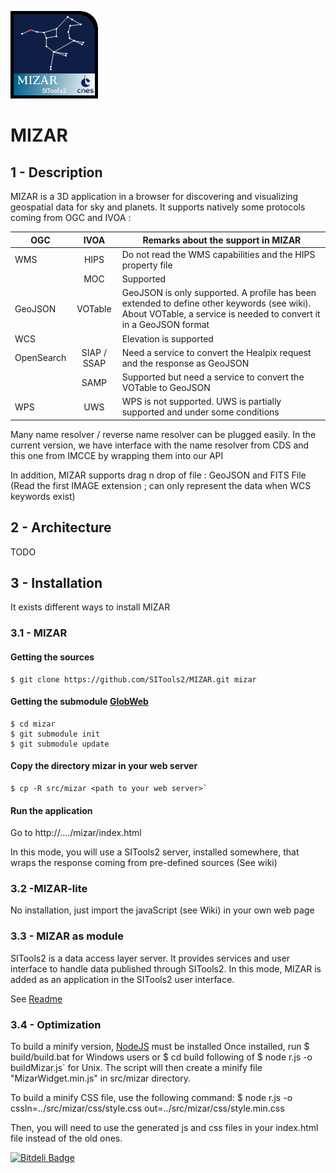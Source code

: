 ![](src/mizar/css/images/mizar.png)

# MIZAR

## 1 - Description
MIZAR is a 3D application in a browser for discovering and visualizing geospatial data for sky and planets. It supports natively some protocols coming from OGC and IVOA :

| OGC           | IVOA          | Remarks about the support in MIZAR                          |
| ------------- |:-------------:| ----------------------------------------------------------- |
| WMS           | HIPS          | Do not read the WMS capabilities and the HIPS property file |
|               | MOC           | Supported                                                   |
| GeoJSON       | VOTable       | GeoJSON is only supported. A profile has been extended to define other keywords (see wiki). About VOTable, a service is needed to convert it in a GeoJSON format|
| WCS           |               | Elevation is supported                                      |
| OpenSearch    | SIAP / SSAP   | Need a service to convert the Healpix request and the response as GeoJSON |
|               | SAMP          | Supported but need a service to convert the VOTable to GeoJSON |
| WPS           | UWS           | WPS is not supported. UWS is partially supported and under some conditions |

Many name resolver / reverse name resolver can be plugged easily. In the current version, we have interface with the name resolver from CDS and this one from IMCCE by wrapping them into our API

In addition, MIZAR supports drag n drop of file : GeoJSON and FITS File (Read the first IMAGE extension ; can only represent the data when WCS keywords exist)

## 2 - Architecture

TODO

## 3 - Installation

It exists different ways to install MIZAR

### 3.1 - MIZAR

#### Getting the sources
	$ git clone https://github.com/SITools2/MIZAR.git mizar
  
#### Getting the submodule [GlobWeb](https://github.com/TPZF/GlobWeb)
  	$ cd mizar
  	$ git submodule init
  	$ git submodule update
  
#### Copy the directory mizar in your web server
  	$ cp -R src/mizar <path to your web server>`

#### Run the application
  Go to http://..../mizar/index.html

In this mode, you will use a SITools2 server, installed somewhere,  that wraps the response coming from pre-defined sources (See wiki)

### 3.2 -MIZAR-lite
No installation, just import the javaScript (see Wiki) in your own web page

### 3.3 - MIZAR as module
SITools2 is a data access layer server. It provides services and user interface to handle data published through SITools2. In this mode, MIZAR is added as an application in the SITools2 user interface. 

See [Readme](contrib/SITools2V3_Module/README-Modules-Sitools2-V3.md)

### 3.4 - Optimization
To build a minify version, [NodeJS](http://nodejs.org/download/) must be installed
Once installed, run 
	$ build/build.bat for Windows users 
or
 	$ cd build
following of 
	$ node r.js -o buildMizar.js` for Unix. 
The script will then create a minify file "MizarWidget.min.js" in src/mizar directory.

To build a minify CSS file, use the following command:
	$ node r.js -o cssIn=../src/mizar/css/style.css out=../src/mizar/css/style.min.css

Then, you will need to use the generated js and css files in your index.html file instead of the old ones.

[![Bitdeli Badge](https://d2weczhvl823v0.cloudfront.net/SITools2/mizar/trend.png)](https://bitdeli.com/free "Bitdeli Badge")


